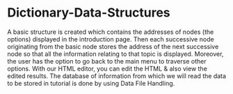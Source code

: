Dictionary-Data-Structures
==========================
A basic structure is created which contains the addresses of nodes (the options) displayed in the introduction page. Then each successive node originating from the basic node stores the address of the next successive node so that all the information relating to that topic is displayed.
Moreover, the user has the option to go back to the main menu to traverse other options.
With our HTML editor, you can edit the HTML & also view the edited results.
The database of information from which we will read the data to be stored in tutorial is done by using Data File Handling.  
